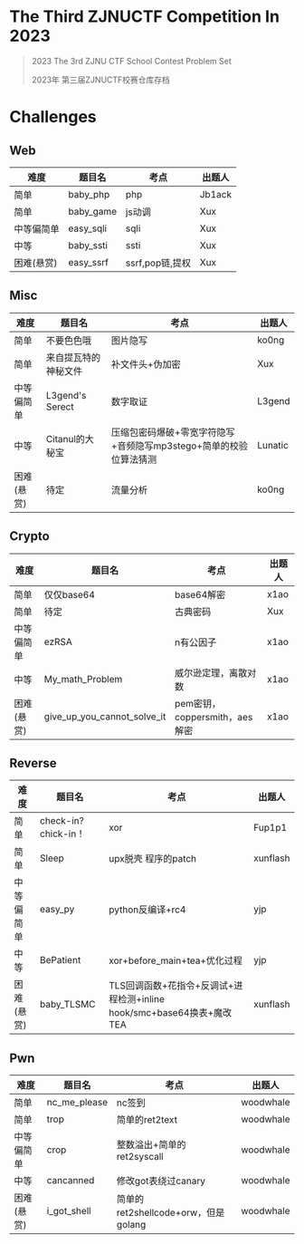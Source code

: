 # The Third ZJNUCTF Competition In 2023

> 2023 The 3rd ZJNU CTF School Contest Problem Set
>
> 2023年 第三届ZJNUCTF校赛仓库存档

# Challenges

## Web

| 难度       | 题目名    | 考点            | 出题人 |
| ---------- | --------- | --------------- | ------ |
| 简单       | baby_php  | php             | Jb1ack |
| 简单       | baby_game | js动调          | Xux    |
| 中等偏简单 | easy_sqli | sqli            | Xux    |
| 中等       | baby_ssti | ssti            | Xux    |
| 困难(悬赏) | easy_ssrf | ssrf,pop链,提权 | Xux    |

## Misc

| 难度       | 题目名               | 考点                                                         | 出题人  |
| ---------- | -------------------- | ------------------------------------------------------------ | ------- |
| 简单       | 不要色色哦           | 图片隐写                                                     | ko0ng   |
| 简单       | 来自提瓦特的神秘文件 | 补文件头+伪加密                                              | Xux     |
| 中等偏简单 | L3gend's Serect      | 数字取证                                                     | L3gend  |
| 中等       | Citanul的大秘宝      | 压缩包密码爆破+零宽字符隐写+音频隐写mp3stego+简单的校验位算法猜测 | Lunatic |
| 困难(悬赏) | 待定                 | 流量分析                                                     | ko0ng   |

## Crypto

| 难度       | 题目名                      | 考点                          | 出题人 |
| ---------- | --------------------------- | ----------------------------- | ------ |
| 简单       | 仅仅base64                  | base64解密                    | x1ao   |
| 简单       | 待定                        | 古典密码                      | Xux    |
| 中等偏简单 | ezRSA                       | n有公因子                     | x1ao   |
| 中等       | My_math_Problem             | 威尔逊定理，离散对数          | x1ao   |
| 困难(悬赏) | give_up_you_cannot_solve_it | pem密钥，coppersmith，aes解密 | x1ao   |

## Reverse

| 难度       | 题目名              | 考点                                                         | 出题人   |
| ---------- | ------------------- | ------------------------------------------------------------ | -------- |
| 简单       | check-in?chick-in！ | xor                                                          | Fup1p1   |
| 简单       | Sleep               | upx脱壳 程序的patch                                          | xunflash |
| 中等偏简单 | easy_py             | python反编译+rc4                                             | yjp      |
| 中等       | BePatient           | xor+before_main+tea+优化过程                                 | yjp      |
| 困难(悬赏) | baby_TLSMC          | TLS回调函数+花指令+反调试+进程检测+inline hook/smc+base64换表+魔改TEA | xunflash |

## Pwn

| 难度       | 题目名       | 考点                                | 出题人    |
| ---------- | ------------ | ----------------------------------- | --------- |
| 简单       | nc_me_please | nc签到                              | woodwhale |
| 简单       | trop         | 简单的ret2text                      | woodwhale |
| 中等偏简单 | crop         | 整数溢出+简单的ret2syscall          | woodwhale |
| 中等       | cancanned    | 修改got表绕过canary                 | woodwhale |
| 困难(悬赏) | i_got_shell  | 简单的ret2shellcode+orw，但是golang | woodwhale |